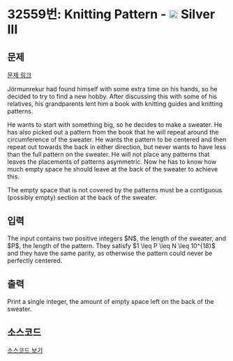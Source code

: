 # 32559번: Knitting Pattern - <img src="https://static.solved.ac/tier_small/8.svg" style="height:20px" /> Silver III

<!-- performance -->

<!-- 문제 제출 후 깃허브에 푸시를 했을 때 제출한 코드의 성능이 입력될 공간입니다.-->

<!-- end -->

## 문제

[문제 링크](https://boj.kr/32559)


<p>Jörmunrekur had found himself with some extra time on his hands, so he decided to try to find a new hobby. After discussing this with some of his relatives, his grandparents lent him a book with knitting guides and knitting patterns.</p>

<p>He wants to start with something big, so he decides to make a sweater. He has also picked out a pattern from the book that he will repeat around the circumference of the sweater. He wants the pattern to be centered and then repeat out towards the back in either direction, but never wants to have less than the full pattern on the sweater. He will not place any patterns that leaves the placements of patterns asymmetric. Now he has to know how much empty space he should leave at the back of the sweater to achieve this.</p>

<p>The empty space that is not covered by the patterns must be a contiguous (possibly empty) section at the back of the sweater.</p>



## 입력


<p>The input contains two positive integers $N$, the length of the sweater, and $P$, the length of the pattern. They satisfy $1 \leq P \leq N \leq 10^{18}$ and they have the same parity, as otherwise the pattern could never be perfectly centered.</p>



## 출력


<p>Print a single integer, the amount of empty space left on the back of the sweater.</p>



## 소스코드

[소스코드 보기](Main.java)